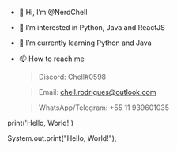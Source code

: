 - 👋 Hi, I’m @NerdChell
- 👀 I’m interested in Python, Java and ReactJS
- 🌱 I’m currently learning Python and Java
- 📫 How to reach me 
     > Discord: Chell#0598
     
     > Email: chell.rodrigues@outlook.com
     
     > WhatsApp/Telegram: +55 11 939601035
 
print('Hello, World!')

System.out.print("Hello, World!");
